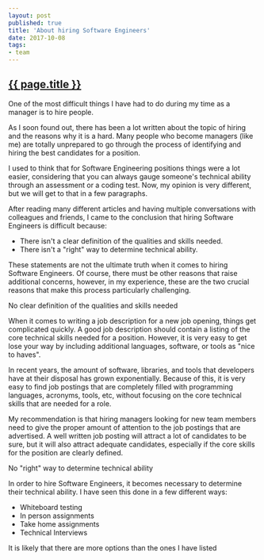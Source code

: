 ```yaml
---
layout: post
published: true
title: 'About hiring Software Engineers'
date: 2017-10-08
tags:
- team
---
```

<h2 class="article-title">
  <a href="{{ page.url | prepend: site.baseurl }}">{{ page.title }}</a>
</h2>

One of the most difficult things I have had to do during my time as a manager is to hire people.

As I soon found out, there has been a lot written about the topic of hiring and the reasons why it is a hard. Many people who become managers (like me) are totally unprepared to go through the process of identifying and hiring the best candidates for a position.

I used to think that for Software Engineering positions things were a lot easier, considering that you can always gauge someone's technical ability through an assessment or a coding test. Now, my opinion is very different, but we will get to that in a few paragraphs.

After reading many different articles and having multiple conversations with colleagues and friends, I came to the conclusion that hiring Software Engineers is difficult because:

- There isn't a clear definition of the qualities and skills needed.
- There isn't a "right" way to determine technical ability.

These statements are not the ultimate truth when it comes to hiring Software Engineers. Of course, there must be other reasons that raise additional concerns, however, in my experience, these are the two crucial reasons that make this process particularly challenging.

No clear definition of the qualities and skills needed

When it comes to writing a job description for a new job opening, things get complicated quickly. A good job description should contain a listing of the core technical skills needed for a position. However, it is very easy to get lose your way by including additional languages, software, or tools  as "nice to haves".

In recent years, the amount of software, libraries, and tools that developers have at their disposal has grown exponentially. Because of this, it is very easy to find job postings that are completely filled with programming languages, acronyms, tools, etc, without focusing on the core technical skills that are needed for a role.

My recommendation is that hiring managers looking for new team members need to give the proper amount of attention to the job postings that are advertised. A well written job posting will attract a lot of candidates to be sure, but it will also attract adequate candidates, especially if the core skills for the position are clearly defined.

No "right" way to determine technical ability

In order to hire Software Engineers, it becomes necessary to determine their technical ability. I have seen this done in a few different ways:

- Whiteboard testing
- In person assignments
- Take home assignments
- Technical Interviews

It is likely that there are more options than the ones I have listed